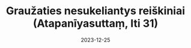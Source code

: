 ---
layout: page
title: 'Graužaties nesukeliantys reiškiniai (Atapanīyasuttaṃ, Iti 31)'
category: bylota
index: Kamma
sortIndex: 31
suttacentral: iti31
date: 2023-12-25
tags: Kamma
---